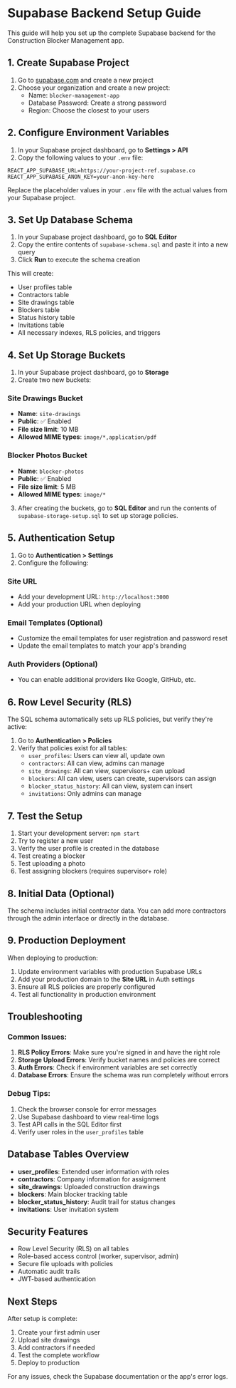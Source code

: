 # Supabase Backend Setup Guide

This guide will help you set up the complete Supabase backend for the Construction Blocker Management app.

## 1. Create Supabase Project

1. Go to [supabase.com](https://supabase.com) and create a new project
2. Choose your organization and create a new project:
   - Name: `blocker-management-app`
   - Database Password: Create a strong password
   - Region: Choose the closest to your users

## 2. Configure Environment Variables

1. In your Supabase project dashboard, go to **Settings > API**
2. Copy the following values to your `.env` file:

```env
REACT_APP_SUPABASE_URL=https://your-project-ref.supabase.co
REACT_APP_SUPABASE_ANON_KEY=your-anon-key-here
```

Replace the placeholder values in your `.env` file with the actual values from your Supabase project.

## 3. Set Up Database Schema

1. In your Supabase project dashboard, go to **SQL Editor**
2. Copy the entire contents of `supabase-schema.sql` and paste it into a new query
3. Click **Run** to execute the schema creation

This will create:
- User profiles table
- Contractors table
- Site drawings table
- Blockers table
- Status history table
- Invitations table
- All necessary indexes, RLS policies, and triggers

## 4. Set Up Storage Buckets

1. In your Supabase project dashboard, go to **Storage**
2. Create two new buckets:

### Site Drawings Bucket
- **Name**: `site-drawings`
- **Public**: ✅ Enabled
- **File size limit**: 10 MB
- **Allowed MIME types**: `image/*,application/pdf`

### Blocker Photos Bucket
- **Name**: `blocker-photos`
- **Public**: ✅ Enabled
- **File size limit**: 5 MB
- **Allowed MIME types**: `image/*`

3. After creating the buckets, go to **SQL Editor** and run the contents of `supabase-storage-setup.sql` to set up storage policies.

## 5. Authentication Setup

1. Go to **Authentication > Settings**
2. Configure the following:

### Site URL
- Add your development URL: `http://localhost:3000`
- Add your production URL when deploying

### Email Templates (Optional)
- Customize the email templates for user registration and password reset
- Update the email templates to match your app's branding

### Auth Providers (Optional)
- You can enable additional providers like Google, GitHub, etc.

## 6. Row Level Security (RLS)

The SQL schema automatically sets up RLS policies, but verify they're active:

1. Go to **Authentication > Policies**
2. Verify that policies exist for all tables:
   - `user_profiles`: Users can view all, update own
   - `contractors`: All can view, admins can manage
   - `site_drawings`: All can view, supervisors+ can upload
   - `blockers`: All can view, users can create, supervisors can assign
   - `blocker_status_history`: All can view, system can insert
   - `invitations`: Only admins can manage

## 7. Test the Setup

1. Start your development server: `npm start`
2. Try to register a new user
3. Verify the user profile is created in the database
4. Test creating a blocker
5. Test uploading a photo
6. Test assigning blockers (requires supervisor+ role)

## 8. Initial Data (Optional)

The schema includes initial contractor data. You can add more contractors through the admin interface or directly in the database.

## 9. Production Deployment

When deploying to production:

1. Update environment variables with production Supabase URLs
2. Add your production domain to the **Site URL** in Auth settings
3. Ensure all RLS policies are properly configured
4. Test all functionality in production environment

## Troubleshooting

### Common Issues:

1. **RLS Policy Errors**: Make sure you're signed in and have the right role
2. **Storage Upload Errors**: Verify bucket names and policies are correct
3. **Auth Errors**: Check if environment variables are set correctly
4. **Database Errors**: Ensure the schema was run completely without errors

### Debug Tips:

1. Check the browser console for error messages
2. Use Supabase dashboard to view real-time logs
3. Test API calls in the SQL Editor first
4. Verify user roles in the `user_profiles` table

## Database Tables Overview

- **user_profiles**: Extended user information with roles
- **contractors**: Company information for assignment
- **site_drawings**: Uploaded construction drawings
- **blockers**: Main blocker tracking table
- **blocker_status_history**: Audit trail for status changes
- **invitations**: User invitation system

## Security Features

- Row Level Security (RLS) on all tables
- Role-based access control (worker, supervisor, admin)
- Secure file uploads with policies
- Automatic audit trails
- JWT-based authentication

## Next Steps

After setup is complete:

1. Create your first admin user
2. Upload site drawings
3. Add contractors if needed
4. Test the complete workflow
5. Deploy to production

For any issues, check the Supabase documentation or the app's error logs.